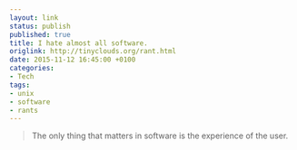 ```yaml
---
layout: link
status: publish
published: true
title: I hate almost all software.
origlink: http://tinyclouds.org/rant.html
date: 2015-11-12 16:45:00 +0100
categories:
- Tech
tags:
- unix
- software
- rants
---
```


> The only thing that matters in software is the experience of the user.
